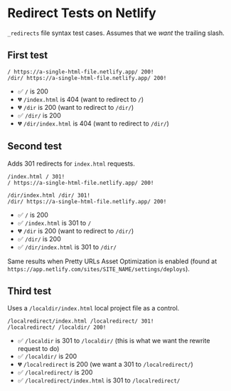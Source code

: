 # Redirect Tests on Netlify

`_redirects` file syntax test cases. Assumes that we _want_ the trailing slash.

## First test

```
/ https://a-single-html-file.netlify.app/ 200!
/dir/ https://a-single-html-file.netlify.app/ 200!
```

* ✅ `/` is 200
* 💔 `/index.html` is 404 (want to redirect to `/`)
* 💔 `/dir` is 200 (want to redirect to `/dir/`)
* ✅ `/dir/` is 200
* 💔 `/dir/index.html` is 404 (want to redirect to `/dir/`)

## Second test

Adds 301 redirects for `index.html` requests.

```
/index.html / 301!
/ https://a-single-html-file.netlify.app/ 200!

/dir/index.html /dir/ 301!
/dir/ https://a-single-html-file.netlify.app/ 200!
```

* ✅ `/` is 200 
* ✅ `/index.html` is 301 to `/`
* 💔 `/dir` is 200 (want to redirect to `/dir/`)
* ✅ `/dir/` is 200
* ✅ `/dir/index.html` is 301 to `/dir/`

Same results when Pretty URLs Asset Optimization is enabled (found at `https://app.netlify.com/sites/SITE_NAME/settings/deploys`).


## Third test

Uses a `/localdir/index.html` local project file as a control.

```
/localredirect/index.html /localredirect/ 301!
/localredirect/ /localdir/ 200!
```

* ✅ `/localdir` is 301 to `/localdir/` (this is what we want the rewrite request to do)
* ✅ `/localdir/` is 200
* 💔 `/localredirect` is 200 (we want a 301 to `/localredirect/`)
* ✅ `/localredirect/` is 200
* ✅ `/localredirect/index.html` is 301 to `/localredirect/`
